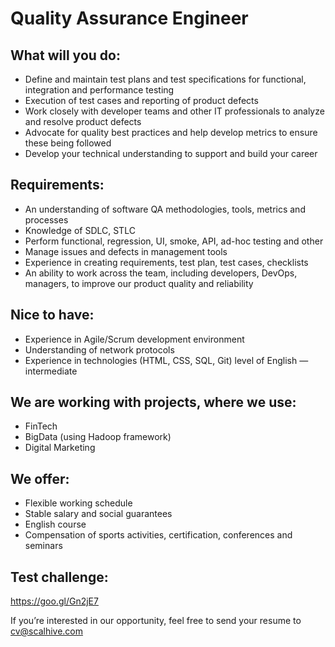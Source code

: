 # Quality Assurance Engineer

## What will you do:
- Define and maintain test plans and test specifications for functional, integration and performance testing
- Execution of test cases and reporting of product defects
- Work closely with developer teams and other IT professionals to analyze and resolve product defects
- Advocate for quality best practices and help develop metrics to ensure these being followed
- Develop your technical understanding to support and build your career


## Requirements:
- An understanding of software QA methodologies, tools, metrics and processes
- Knowledge of SDLC, STLC
- Perform functional, regression, UI, smoke, API, ad-hoc testing and other
- Manage issues and defects in management tools
- Experience in creating requirements, test plan, test cases, checklists
- An ability to work across the team, including developers, DevOps, managers, to  improve our   product quality and reliability


## Nice to have:
- Experience in Agile/Scrum development environment
- Understanding of network protocols
- Experience in technologies (HTML, CSS, SQL, Git) level of English — intermediate


## We are working with projects, where we use:
- FinTech
- BigData (using Hadoop framework)
- Digital Marketing


## We offer:

- Flexible working schedule
- Stable salary and social guarantees
- English course
- Compensation of sports activities, certification, conferences and seminars


## Test challenge:
https://goo.gl/Gn2jE7

If you’re interested in our opportunity, feel free to send your resume to
cv@scalhive.com




